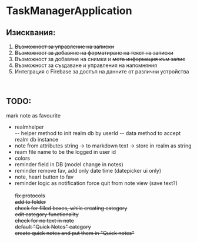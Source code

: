 # TaskManagerApplication 
## Изисквания:
1. ~~Възможност за управление на записки~~ <br/>
2. ~~Възможност за добавяне на форматиране на текст на записки~~<br/>
3. Възможност за добавяне на снимки и ~~мета информация към запис~~<br/>
4. Възможност за създаване и управления на напомняния<br/>
5. Интеграция с Firebase за достъп на данните от различни устройства<br/>
<br />

## TODO: <br />

mark note as favourite <br/>
- realmhelper <br />
-- helper method to init realm db by userId
-- data method to accept realm db instance
- note from attributes string -> to markdown text -> store in realm as string
- ream file name to be the logged in user id
- colors
- reminder field in DB (model change in notes)
- reminder remove fav, add only date time (datepicker ui only)
- note, heart button to fav
- reminder logic as notification
force quit from note view (save text?) <br /> <br />
~~fix protocols~~ <br /> 
~~add to folder~~ <br />
~~check for filled boxes, while creating category~~ <br />
~~edit category functionality~~ <br />
~~check for no text in note~~ <br />
~~default "Quick Notes" category~~ <br />
~~create quick notes and put them in "Quick notes"~~ <br />

